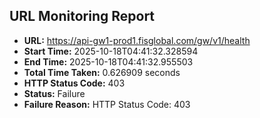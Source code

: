 ## URL Monitoring Report

- **URL:** https://api-gw1-prod1.fisglobal.com/gw/v1/health
- **Start Time:** 2025-10-18T04:41:32.328594
- **End Time:** 2025-10-18T04:41:32.955503
- **Total Time Taken:** 0.626909 seconds
- **HTTP Status Code:** 403
- **Status:** Failure
- **Failure Reason:** HTTP Status Code: 403

